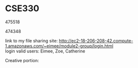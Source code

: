 # CSE330
475518

474348

link to my file sharing site:
http://ec2-18-206-208-42.compute-1.amazonaws.com/~eimee/module2-group/login.html  
login valid users: Eimee, Zoe, Catherine

Creative portion:
